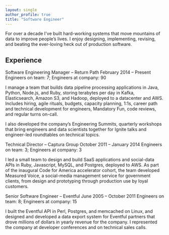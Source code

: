 ```yaml
---
layout: single
author_profile: true
title: "Software Engineer"
---
```


For over a decade I've built hard-working systems that move mountains of data to improve people’s lives. I enjoy designing, implementing, revising, and beating the ever-loving heck out of production software. 

## Experience

Software Engineering Manager – Return Path
February 2014 – Present 
Engineers on team: 7; Engineers at company: 90

I manage a team that builds data pipeline processing applications in Java, Python, Node.js, and Ruby, storing terabytes per day in Kafka, Elasticsearch, Amazon S3, and Hadoop, deployed to a datacenter and AWS. Includes hiring, agile rituals, budgets, capacity planning, 1:1s, career path and technical development for engineers, Mandatory Fun, code reviews, and regular turns on-call.

I also developed the company’s Engineering Summits, quarterly workshops that bring engineers and data scientists together for Ignite talks and engineer-led roundtables on technical topics.

Technical Director – Captura Group
October 2011 – January 2014
Engineers on team: 3; Engineers at company: 3

I led a small team to design and build SaaS applications and social-data APIs in Ruby, Javascript, MySQL, and Postgres, deployed to AWS. As part of the inaugural Code for America accelerator cohort, the team developed Measured Voice, a social-media management service for government clients, from design and prototyping through production use by loyal customers. 

Senior Software Engineer – Eventful
June 2005 – October 2011
Engineers on team: 8; Engineers at company: 15

I built the Eventful API in Perl, Postgres, and memcached on Linux, and designed and developed a data export system for Eventful partners that drove millions of dollars in yearly revenue for the company. I represented the company at developer conferences and on technical sales calls.

